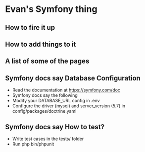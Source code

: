# Evan's Symfony thing

## How to fire it up
## How to add things to it
## A list of some of the pages
                                        
 ## Symfony docs say Database Configuration 

  * Read the documentation at https://symfony.com/doc
  * Symfony docs say the following
  * Modify your DATABASE_URL config in .env
  * Configure the driver (mysql) and
    server_version (5.7) in config/packages/doctrine.yaml

## Symfony docs say How to test? 
              
  * Write test cases in the tests/ folder
  * Run php bin/phpunit
